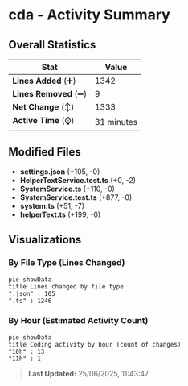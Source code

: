 # cda - Activity Summary 

## Overall Statistics

| Stat                   | Value                                                             |
| ---------------------- | ----------------------------------------------------------------- |
| **Lines Added** (➕)   | 1342                                          |
| **Lines Removed** (➖) | 9                                        |
| **Net Change** (↕)    | 1333                |
| **Active Time** (⌚)   | 31 minutes |


## Modified Files
- **settings.json** (+105, -0)
- **HelperTextService.test.ts** (+0, -2)
- **SystemService.ts** (+110, -0)
- **SystemService.test.ts** (+877, -0)
- **system.ts** (+51, -7)
- **helperText.ts** (+199, -0)

## Visualizations

### By File Type (Lines Changed)

```mermaid
pie showData
title Lines changed by file type
".json" : 105
".ts" : 1246
```

### By Hour (Estimated Activity Count)

```mermaid
pie showData
title Coding activity by hour (count of changes)
"10h" : 13
"11h" : 1
```


> **Last Updated:** 25/06/2025, 11:43:47